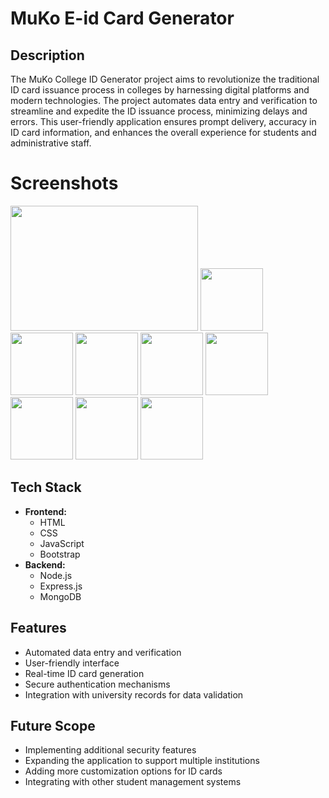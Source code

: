 # MuKo E-id Card Generator

## Description
The MuKo College ID Generator project aims to revolutionize the traditional ID card issuance process in colleges by harnessing digital platforms and modern technologies. The project automates data entry and verification to streamline and expedite the ID issuance process, minimizing delays and errors. This user-friendly application ensures prompt delivery, accuracy in ID card information, and enhances the overall experience for students and administrative staff.

# Screenshots

<img src="https://github.com/komalpandeyy/ID_GENERATOR/assets/83563937/221af3b4-68b5-4f22-94dd-28e36724add5" width="300" height="200">
<img src="https://github.com/komalpandeyy/ID_GENERATOR/assets/83563937/20a2eb92-dbb8-40d4-b6fc-3edc4261ebd3" width="100" height="100">
<img src="https://github.com/komalpandeyy/ID_GENERATOR/assets/83563937/9bff2c3a-a7b3-4979-81f3-a21ae9938c42" width="100" height="100">
<img src="https://github.com/komalpandeyy/ID_GENERATOR/assets/83563937/f7fd5778-4f10-4fb9-8103-6f4c14838053" width="100" height="100">
<img src="https://github.com/komalpandeyy/ID_GENERATOR/assets/83563937/0722dd79-59e0-4594-a6b3-77e644881b99" width="100" height="100">
<img src="https://github.com/komalpandeyy/ID_GENERATOR/assets/83563937/2af452ad-00df-42f1-b07a-31678896e724" width="100" height="100">
<img src="https://github.com/komalpandeyy/ID_GENERATOR/assets/83563937/d493443c-eb65-43fc-8daa-ee3a02e5beff" width="100" height="100">
<img src="https://github.com/komalpandeyy/ID_GENERATOR/assets/83563937/28031c19-a389-4d95-a77d-a74c1441c81c" width="100" height="100">
<img src="https://github.com/komalpandeyy/ID_GENERATOR/assets/83563937/ad50ac58-a3f0-40d9-9f72-b35bd1bb1217" width="100" height="100">


## Tech Stack
- **Frontend:**
  - HTML
  - CSS
  - JavaScript
  - Bootstrap
- **Backend:**
  - Node.js
  - Express.js
  - MongoDB

## Features
- Automated data entry and verification
- User-friendly interface
- Real-time ID card generation
- Secure authentication mechanisms
- Integration with university records for data validation

## Future Scope
- Implementing additional security features
- Expanding the application to support multiple institutions
- Adding more customization options for ID cards
- Integrating with other student management systems


